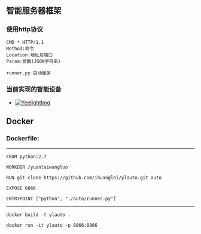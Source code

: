 ## 智能服务器框架

### 使用http协议

```
CMD * HTTP/1.1
Method:命令
Location:地址及端口
Param:参数(JSON字符串)
```

```
runner.py 启动服务
```

### 当前实现的智能设备

* [![YeelightImg]](https://github.com/ihuanglei/ylauto/tree/master/thirdparty/yeelight)


## Docker

### Dockerfile:

---
```
FROM python:2.7

WORKDIR /yuanlaiwangluo

RUN git clone https://github.com/ihuanglei/ylauto.git auto

EXPOSE 8866

ENTRYPOINT ["python", "./auto/runner.py"]

```
---

```
docker build -t ylauto .
```

```
docker run -it ylauto -p 8866:8866
```


[YeelightImg]:https://www.yeelight.com/yeelight201703/i/image/newindex/logo.svg
